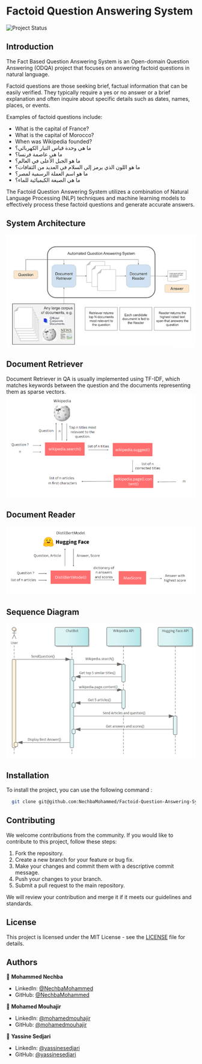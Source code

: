 # Factoid Question Answering System

![Project Status](https://img.shields.io/badge/status-active-brightgreen.svg)


## Introduction
The Fact Based Question Answering System is an Open-domain Question Answering (ODQA) project that focuses on answering factoid questions in natural language.

Factoid questions are those seeking brief, factual information that can be easily verified. They typically require a yes or no answer or a brief explanation and often inquire about specific details such as dates, names, places, or events.

Examples of factoid questions include:

- What is the capital of France?
- What is the capital of Morocco?
- When was Wikipedia founded?
- ما هي وحدة قياس التيار الكهربائي؟
- ما هي عاصمة فرنسا؟
- ما هو الجبل الأعلى في العالم؟
- ما هو اللون الذي يرمز إلى السلام في العديد من الثقافات؟
- ما هو اسم العملة الرسمية لمصر؟
- ما هي الصيغة الكيميائية للماء؟

The Factoid Question Answering System utilizes a combination of Natural Language Processing (NLP) techniques and machine learning models to effectively process these factoid questions and generate accurate answers.

## System Architecture
![logo](fig/fig1.png)

## Document Retriever
Document Retriever in QA is usually implemented using TF-IDF, which matches keywords between the question and the documents representing them as sparse vectors.
![logo](fig/fig3.png)

## Document Reader
![logo](fig/fig4.png)

## Sequence Diagram
![logo](fig/fig2.png)


## Installation
To install the project, you can use the following command :

```bash
  git clone git@github.com:NechbaMohammed/Factoid-Question-Answering-System.git
```

## Contributing
We welcome contributions from the community. If you would like to contribute to this project, follow these steps:
1. Fork the repository.
2. Create a new branch for your feature or bug fix.
3. Make your changes and commit them with a descriptive commit message.
4. Push your changes to your branch.
5. Submit a pull request to the main repository.

We will review your contribution and merge it if it meets our guidelines and standards.

## License
This project is licensed under the MIT License - see the [LICENSE](LICENSE) file for details.

## Authors

👤 **Mohammed Nechba**

* LinkedIn: [@NechbaMohammed](https://www.linkedin.com/in/mohammed-nechba-926214225/)
* GitHub: [@NechbaMohammed](https://www.github.com/NechbaMohammed)

👤 **Mohamed Mouhajir**

* LinkedIn: [@mohamedmouhajir](https://www.linkedin.com/in/mohamed-mouhajir-90450a235/)
* GitHub: [@mohamedmouhajir](https://github.com/mohamedmohamed2021)

👤 **Yassine Sedjari**

* LinkedIn: [@yassinesedjari](https://www.linkedin.com/in/yassine-sedjari-4074aa189/)
* GitHub: [@yassinesedjari](https://github.com/Heyyassinesedjari)
